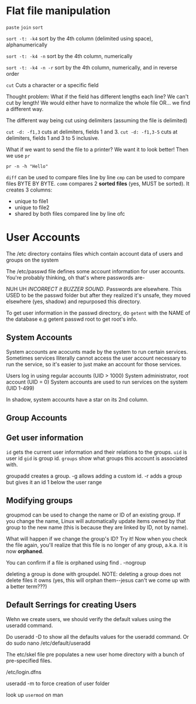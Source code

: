 # Flat file manipulation
`paste`
`join`
`sort`

`sort -t: -k4` sort by the 4th column (delimited using space), alphanumerically 

`sort -t: -k4 -n` sort by the 4th column, numerically 

`sort -t: -k4 -n -r` sort by the 4th column, numerically, and in reverse order

`cut`
Cuts a character or a specific field

Thought problem: What if the field has different lengths each line? We can't cut by length! We would either have to normalize the whole file OR... we find a different way.

The different way being cut using delimiters (assuming the file is delimited)

`cut -d: -f1,3` cuts at delimiters, fields 1 and 3. 
`cut -d: -f1,3-5` cuts at delimiters, fields 1 and 3 to 5 inclusive.

What if we want to send the file to a printer? We want it to look better! Then we use `pr`

`pr -n -h "Hello"`

`diff` can be used to compare files line by line
`cmp` can be used to compare files BYTE BY BYTE.
`comm` compares 2 **sorted files** (yes, MUST be sorted). It creates 3 columns:
- unique to file1
- unique to file2
- shared by both files
compared line by line ofc

 
# User Accounts
The /etc directory contains files which contain account data of users and groups on the system

The /etc/passwd file defines some account information for user accounts. You're probably thinking, oh that's where passwords are- 

NUH UH *INCORRECT it BUZZER SOUND*. Passwords are elsewhere. This USED to be the passwd folder but after they realized it's unsafe, they moved elsewhere (yes, shadow) and repurposed this directory.

To get user information in the passwd directory, do `getent` with the NAME of the database e.g getent passwd root to get root's info.

## System Accounts
System accounts are acocunts made by the system to run certain services. Sometimes services lliterally cannot access the user account necessary to run the service, so it's easier to just make an account for those services.

Users log in using regular accounts (UID > 1000)
System administrator, root account (UID = 0)
System accounts are used to run services on the system (UID 1-499)

In shadow, system accounts have a star on its 2nd column. 

## Group Accounts

## Get user information
`id` gets the current user information and their relations to the groups.
`uid` is user id
`gid` is group id.
`groups` show what groups this account is associated with.

groupadd creates a group. -g allows adding a custom id. -r adds a group but gives it an id 1 below the user range
## Modifying groups
groupmod can be used to change the name or ID of an existing group. If you change the name, Linux will automatically update items owned by that group to the new name (this is because they are linked by ID, not by name).

What will happen if we change the group's ID? Try it! Now when you check the file again, you'll realize that this file is no longer of any group, a.k.a. it is now **orphaned**.

You can confirm if a file is orphaned using find . -nogroup

deleting a group is done with groupdel. NOTE: deleting a group does not delete files it owns (yes, this will orphan them--jesus can't we come up with a better term???)

## Default Serrings for creating Users
Wehn we create users, we should verify the default values using the useradd command.

Do useradd -D to show all the defaults values for the useradd command.
Or do sudo nano /etc/default/useradd

The etc/skel file pre populates a new user home directory with a bunch of pre-specified files.

/etc/login.dfns

useradd -m to force creation of user folder

look up `usermod` on man
